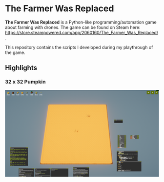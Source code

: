 # The Farmer Was Replaced

**The Farmer Was Replaced** is a Python-like programming/automation game about farming with drones. The game can be
found on Steam here: <https://store.steampowered.com/app/2060160/The_Farmer_Was_Replaced/>.

This repository contains the scripts I developed during my playthrough of the game.

## Highlights

### 32 x 32 Pumpkin

![32x32_pumpkin.png](resources/32x32_pumpkin.png)